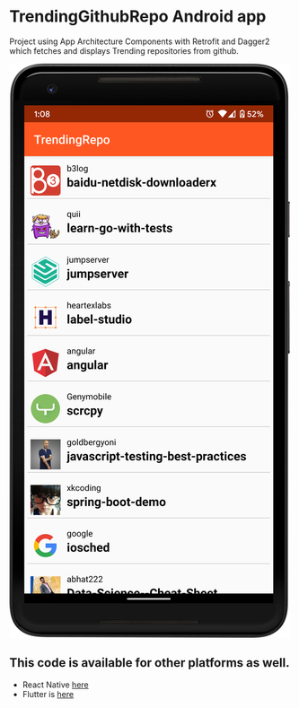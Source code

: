 # TrendingGithubRepo Android app
Project using App Architecture Components with Retrofit and Dagger2 which fetches and displays Trending repositories from github.


![](https://github.com/AnkitDroidGit/TrendingGithubRepos-Android/blob/master/screencap.png)



## This code is available for other platforms as well.

- React Native [here](https://github.com/AnkitDroidGit/TrendingGithubRepos-ReactNative)
- Flutter is [here](https://github.com/AnkitDroidGit/TrendingGithubRepos-Flutter)


